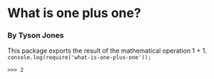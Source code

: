 # What is one plus one?
### By Tyson Jones
This package exports the result of the mathematical operation 1 + 1. 
`console.log(require('what-is-one-plus-one'));`

`>>> 2`